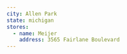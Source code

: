 ```yaml
---
city: Allen Park
state: michigan
stores:
  - name: Meijer
    address: 3565 Fairlane Boulevard
---
```

